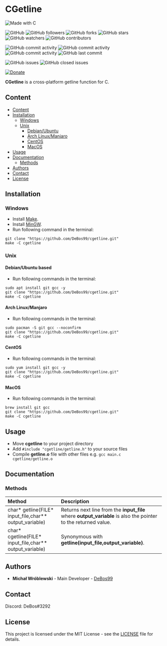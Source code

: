 # CGetline

![Made with C](https://img.shields.io/badge/made%20with-c-0.svg?color=cc2020&labelColor=ff3030&logo=data%3Aimage%2Fsvg%2Bxml%3Bbase64%2CPHN2ZyB4bWxucz0iaHR0cDovL3d3dy53My5vcmcvMjAwMC9zdmciIHZpZXdCb3g9IjAgMCAxMjggMTI4Ij48cGF0aCBmaWxsPSIjNjU5QUQzIiBkPSJNMTE1IDMxTDY3IDNsLTMtMS0zIDEtNDggMjhjLTIgMS0zIDMtMyA1djU2bDEgMyAxMDctNjItMy0yeiIvPjxwYXRoIGZpbGw9IiMwMzU5OUMiIGQ9Ik0xMSA5NWwyIDIgNDggMjggMyAxIDMtMSA0OC0yOGMyLTEgMy0zIDMtNVYzNmwtMS0zTDExIDk1eiIvPjxwYXRoIGZpbGw9IiNmZmYiIGQ9Ik04NSA3NmEyNSAyNSAwIDEgMSAwLTI0bDEzLTdhNDAgNDAgMCAxIDAgMCAzOWwtMTMtOHoiLz48L3N2Zz4%3D&style=for-the-badge)

![GitHub](https://img.shields.io/github/license/DeBos99/cgetline.svg?color=2020cc&labelColor=5050ff&style=for-the-badge)
![GitHub followers](https://img.shields.io/github/followers/DeBos99.svg?color=2020cc&labelColor=5050ff&style=for-the-badge)
![GitHub forks](https://img.shields.io/github/forks/DeBos99/cgetline.svg?color=2020cc&labelColor=5050ff&style=for-the-badge)
![GitHub stars](https://img.shields.io/github/stars/DeBos99/cgetline.svg?color=2020cc&labelColor=5050ff&style=for-the-badge)
![GitHub watchers](https://img.shields.io/github/watchers/DeBos99/cgetline.svg?color=2020cc&labelColor=5050ff&style=for-the-badge)
![GitHub contributors](https://img.shields.io/github/contributors/DeBos99/cgetline.svg?color=2020cc&labelColor=5050ff&style=for-the-badge)

![GitHub commit activity](https://img.shields.io/github/commit-activity/w/DeBos99/cgetline.svg?color=ffaa00&labelColor=ffaa30&style=for-the-badge)
![GitHub commit activity](https://img.shields.io/github/commit-activity/m/DeBos99/cgetline.svg?color=ffaa00&labelColor=ffaa30&style=for-the-badge)
![GitHub commit activity](https://img.shields.io/github/commit-activity/y/DeBos99/cgetline.svg?color=ffaa00&labelColor=ffaa30&style=for-the-badge)
![GitHub last commit](https://img.shields.io/github/last-commit/DeBos99/cgetline.svg?color=ffaa00&labelColor=ffaa30&style=for-the-badge)

![GitHub issues](https://img.shields.io/github/issues-raw/DeBos99/cgetline.svg?color=cc2020&labelColor=ff3030&style=for-the-badge)
![GitHub closed issues](https://img.shields.io/github/issues-closed-raw/DeBos99/cgetline.svg?color=10aa10&labelColor=30ff30&style=for-the-badge)

[![Donate](https://www.paypalobjects.com/en_US/i/btn/btn_donateCC_LG.gif)](https://www.paypal.com/cgi-bin/webscr?cmd=_s-xclick&hosted_button_id=NH8JV53DSVDMY)

**CGetline** is a cross-platform getline function for C.

## Content

- [Content](#content)
- [Installation](#installation)
  - [Windows](#windows)
  - [Unix](#unix)
    - [Debian/Ubuntu](#apt)
    - [Arch Linux/Manjaro](#pacman)
    - [CentOS](#yum)
    - [MacOS](#homebrew)
- [Usage](#usage)
- [Documentation](#documentation)
  - [Methods](#methods)
- [Authors](#authors)
- [Contact](#contact)
- [License](#license)

## Installation

### Windows

* Install [Make](http://gnuwin32.sourceforge.net/packages/make.htm).
* Install [MinGW](https://sourceforge.net/projects/mingw-w64/files/latest/download).
* Run following command in the terminal:
```
git clone "https://github.com/DeBos99/cgetline.git"
make -C cgetline
```

### Unix

#### <a name="APT">Debian/Ubuntu based

* Run following commands in the terminal:
```
sudo apt install git gcc -y
git clone "https://github.com/DeBos99/cgetline.git"
make -C cgetline
```

#### <a name="Pacman">Arch Linux/Manjaro

* Run following commands in the terminal:
```
sudo pacman -S git gcc --noconfirm
git clone "https://github.com/DeBos99/cgetline.git"
make -C cgetline
```

#### <a name="YUM">CentOS

* Run following commands in the terminal:
```
sudo yum install git gcc -y
git clone "https://github.com/DeBos99/cgetline.git"
make -C cgetline
```

#### <a name="Homebrew">MacOS

* Run following commands in the terminal:
```
brew install git gcc
git clone "https://github.com/DeBos99/cgetline.git"
make -C cgetline
```

## Usage

* Move **cgetline** to your project directory
* Add `#include "cgetline/getline.h"` to your source files
* Compile **getline.o** file with other files e.g. `gcc main.c cgetline/getline.o`

## Documentation

### Methods

| Method                                                  | Description                                                                                                    |
| :------------------------------------------------------ | :------------------------------------------------------------------------------------------------------------- |
| char* getline(FILE* input_file,char** output_variable)  | Returns next line from the **input_file** where **output_variable** is also the pointer to the returned value. |
| char* cgetline(FILE* input_file,char** output_variable) | Synonymous with **getline(input_file,output_variable)**.                                                       |

## Authors

* **Michał Wróblewski** - Main Developer - [DeBos99](https://github.com/DeBos99)

## Contact

Discord: DeBos#3292

## License

This project is licensed under the MIT License - see the [LICENSE](LICENSE) file for details.
